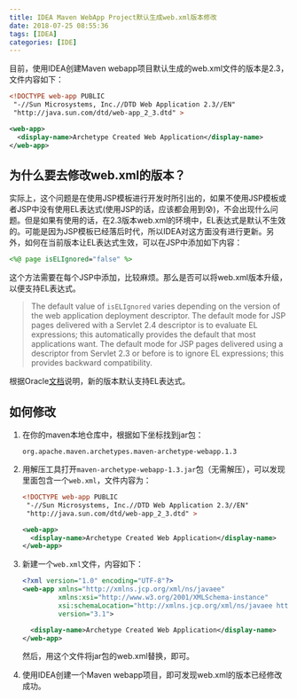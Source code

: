 ```yaml
---
title: IDEA Maven WebApp Project默认生成web.xml版本修改
date: 2018-07-25 08:55:36
tags: [IDEA]
categories: [IDE]
---
```


目前，使用IDEA创建Maven webapp项目默认生成的web.xml文件的版本是2.3，文件内容如下：

```xml
<!DOCTYPE web-app PUBLIC
 "-//Sun Microsystems, Inc.//DTD Web Application 2.3//EN"
 "http://java.sun.com/dtd/web-app_2_3.dtd" >

<web-app>
  <display-name>Archetype Created Web Application</display-name>
</web-app>
```

<!-- more-->

## 为什么要去修改web.xml的版本？

实际上，这个问题是在使用JSP模板进行开发时所引出的，如果不使用JSP模板或者JSP中没有使用EL表达式(使用JSP的话，应该都会用到😰)，不会出现什么问题。但是如果有使用的话，在2.3版本web.xml的环境中，EL表达式是默认不生效的。可能是因为JSP模板已经落后时代，所以IDEA对这方面没有进行更新。另外，如何在当前版本让EL表达式生效，可以在JSP中添加如下内容：

```jsp
<%@ page isELIgnored="false" %>
```

这个方法需要在每个JSP中添加，比较麻烦。那么是否可以将web.xml版本升级，以便支持EL表达式。

> The default value of `isELIgnored` varies depending on the version of the web application deployment descriptor. The default mode for JSP pages delivered with a Servlet 2.4 descriptor is to evaluate EL expressions; this automatically provides the default that most applications want. The default mode for JSP pages delivered using a descriptor from Servlet 2.3 or before is to ignore EL expressions; this provides backward compatibility. 

根据Oracle[文档](https://docs.oracle.com/cd/E19316-01/819-3669/bnaic/index.html)说明，新的版本默认支持EL表达式。

## 如何修改

1. 在你的maven本地仓库中，根据如下坐标找到jar包：

   ```
   org.apache.maven.archetypes.maven-archetype-webapp.1.3
   ```

2. 用解压工具打开`maven-archetype-webapp-1.3.jar`包（无需解压），可以发现里面包含一个`web.xml`，文件内容为：

   ```xml
   <!DOCTYPE web-app PUBLIC
    "-//Sun Microsystems, Inc.//DTD Web Application 2.3//EN"
    "http://java.sun.com/dtd/web-app_2_3.dtd" >
   
   <web-app>
     <display-name>Archetype Created Web Application</display-name>
   </web-app>
   ```

3. 新建一个`web.xml`文件，内容如下：

   ```xml
   <?xml version="1.0" encoding="UTF-8"?>
   <web-app xmlns="http://xmlns.jcp.org/xml/ns/javaee"
            xmlns:xsi="http://www.w3.org/2001/XMLSchema-instance"
            xsi:schemaLocation="http://xmlns.jcp.org/xml/ns/javaee http://xmlns.jcp.org/xml/ns/javaee/web-app_3_1.xsd"
            version="3.1">
   
     <display-name>Archetype Created Web Application</display-name>
   </web-app>
   ```

   然后，用这个文件将jar包的web.xml替换，即可。

4. 使用IDEA创建一个Maven webapp项目，即可发现web.xml的版本已经修改成功。